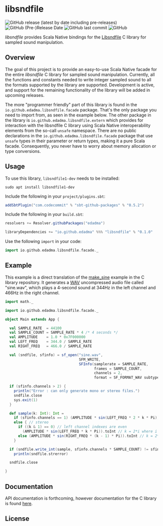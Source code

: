 libsndfile
==========

![GitHub release (latest by date including pre-releases)](https://img.shields.io/github/v/release/edadma/libsndfile?include_prereleases) ![GitHub (Pre-)Release Date](https://img.shields.io/github/release-date-pre/edadma/libsndfile) ![GitHub last commit](https://img.shields.io/github/last-commit/edadma/libsndfile) ![GitHub](https://img.shields.io/github/license/edadma/libsndfile)

*libsndfile* provides Scala Native bindings for the [Libsndfile](https://tiswww.cwru.edu/php/chet/libsndfile/rltop.html) C library for sampled sound manipulation.

Overview
--------

The goal of this project is to provide an easy-to-use Scala Native facade for the entire *libsndfile* C library for sampled sound manipulation.  Currently, all the functions and constants needed to write integer sampled sound to all the formats supported by the library are supported.  Development is active, and support for the remaining functionality of the library will be added in upcoming releases.

The more "programmer friendly" part of this library is found in the `io.github.edadma.libsndfile.facade` package.  That's the only package you need to import from, as seen in the example below.  The other package in the library is `io.github.edadma.libsndfile.extern` which provides for interaction with the libsndfile C library using Scala Native interoperability elements from the so-call `unsafe` namespace.  There are no public declarations in the `io.github.edadma.libsndfile.facade` package that use `unsafe` types in their parameter or return types, making it a pure Scala facade.  Consequently, you never have to worry about memory allocation or type conversions.

Usage
-----

To use this library, `libsndfile1-dev` needs to be installed:

```shell
sudo apt install libsndfile1-dev
```

Include the following in your `project/plugins.sbt`:

```sbt
addSbtPlugin("com.codecommit" % "sbt-github-packages" % "0.5.2")
```

Include the following in your `build.sbt`:

```sbt
resolvers += Resolver.githubPackages("edadma")

libraryDependencies += "io.github.edadma" %%% "libsndfile" % "0.1.0"
```

Use the following `import` in your code:

```scala
import io.github.edadma.libsndfile.facade._
```

Example
-------

This example is a direct translation of the [make_sine](https://github.com/libsndfile/libsndfile/blob/master/examples/make_sine.c) example in the C library repository.  It generates a [WAV](https://en.wikipedia.org/wiki/WAV) uncompressed audio file called "sine.wav", which plays a 4-second sound at 344Hz in the left channel and 466Hz in the right channel.

```scala
import math._

import io.github.edadma.libsndfile.facade._

object Main extends App {

  val SAMPLE_RATE  = 44100
  val SAMPLE_COUNT = SAMPLE_RATE * 4 /* 4 seconds */
  val AMPLITUDE    = 1.0 * 0x7F000000
  val LEFT_FREQ    = 344.0 / SAMPLE_RATE
  val RIGHT_FREQ   = 466.0 / SAMPLE_RATE

  val (sndfile, sfinfo) = sf_open("sine.wav",
                                  SFM_WRITE,
                                  SFInfo(samplerate = SAMPLE_RATE,
                                         frames = SAMPLE_COUNT,
                                         channels = 2,
                                         format = SF_FORMAT_WAV subtype SF_FORMAT_PCM_24))

  if (sfinfo.channels > 2) {
    println("Error : can only generate mono or stereo files.")
    sndfile.close
    sys.exit(1)
  }

  def sample(k: Int): Int =
    if (sfinfo.channels == 1) (AMPLITUDE * sin(LEFT_FREQ * 2 * k * Pi)).toInt
    else { // stereo
      if ((k & 1) == 0) // left channel indexes are even
        (AMPLITUDE * sin(LEFT_FREQ * k * Pi)).toInt // k = 2*i where i is the right channel sample
      else (AMPLITUDE * sin(RIGHT_FREQ * (k - 1) * Pi)).toInt // k = 2*i + 1 where i is the left channel sample
    }

  if (sndfile.write_int(sample, sfinfo.channels * SAMPLE_COUNT) != sfinfo.channels * SAMPLE_COUNT)
    println(sndfile.strerror)

  sndfile.close

}
```

Documentation
-------------

API documentation is forthcoming, however documentation for the C library is found [here](http://libsndfile.github.io/libsndfile/api.html).

License
-------
